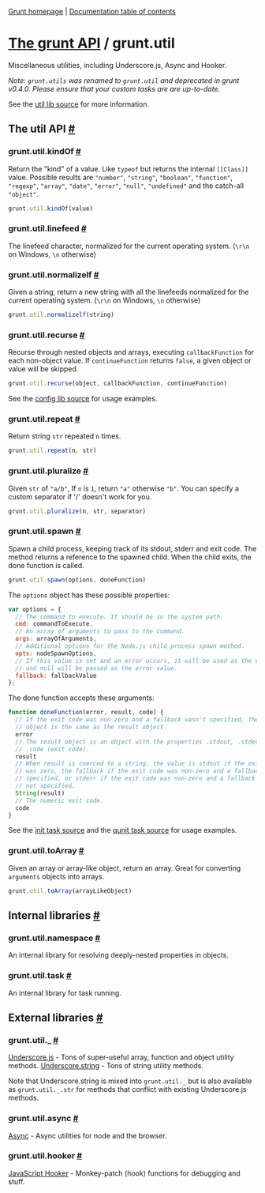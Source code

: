 [Grunt homepage](http://gruntjs.com/) | [Documentation table of contents](toc.md)

# [The grunt API](api.md) / grunt.util

Miscellaneous utilities, including Underscore.js, Async and Hooker.

_Note: `grunt.utils` was renamed to `grunt.util` and deprecated in grunt v0.4.0. Please ensure that your custom tasks are are up-to-date._

See the [util lib source](../lib/grunt/util.js) for more information.

## The util API <a name="the-util-api" href="#the-util-api" title="Link to this section">#</a>

### grunt.util.kindOf <a name="grunt-util-kindof" href="#grunt-util-kindof" title="Link to this section">#</a>
Return the "kind" of a value. Like `typeof` but returns the internal `[[Class]]` value. Possible results are `"number"`, `"string"`, `"boolean"`, `"function"`, `"regexp"`, `"array"`, `"date"`, `"error"`, `"null"`, `"undefined"` and the catch-all `"object"`.

```javascript
grunt.util.kindOf(value)
```

### grunt.util.linefeed <a name="grunt-util-linefeed" href="#grunt-util-linefeed" title="Link to this section">#</a>
The linefeed character, normalized for the current operating system. (`\r\n` on Windows, `\n` otherwise)

### grunt.util.normalizelf <a name="grunt-util-normalizelf" href="#grunt-util-normalizelf" title="Link to this section">#</a>
Given a string, return a new string with all the linefeeds normalized for the current operating system. (`\r\n` on Windows, `\n` otherwise)

```javascript
grunt.util.normalizelf(string)
```

### grunt.util.recurse <a name="grunt-util-recurse" href="#grunt-util-recurse" title="Link to this section">#</a>
Recurse through nested objects and arrays, executing `callbackFunction` for each non-object value. If `continueFunction` returns `false`, a given object or value will be skipped.

```javascript
grunt.util.recurse(object, callbackFunction, continueFunction)
```

See the [config lib source](../lib/grunt/config.js) for usage examples.

### grunt.util.repeat <a name="grunt-util-repeat" href="#grunt-util-repeat" title="Link to this section">#</a>
Return string `str` repeated `n` times.

```javascript
grunt.util.repeat(n, str)
```

### grunt.util.pluralize <a name="grunt-util-pluralize" href="#grunt-util-pluralize" title="Link to this section">#</a>
Given `str` of `"a/b"`, If `n` is `1`, return `"a"` otherwise `"b"`. You can specify a custom separator if '/' doesn't work for you.

```javascript
grunt.util.pluralize(n, str, separator)
```

### grunt.util.spawn <a name="grunt-util-spawn" href="#grunt-util-spawn" title="Link to this section">#</a>
Spawn a child process, keeping track of its stdout, stderr and exit code. The method returns a reference to the spawned child. When the child exits, the done function is called.

```javascript
grunt.util.spawn(options, doneFunction)
```

The `options` object has these possible properties:

```javascript
var options = {
  // The command to execute. It should be in the system path.
  cmd: commandToExecute,
  // An array of arguments to pass to the command.
  args: arrayOfArguments,
  // Additional options for the Node.js child_process spawn method.
  opts: nodeSpawnOptions,
  // If this value is set and an error occurs, it will be used as the value
  // and null will be passed as the error value.
  fallback: fallbackValue
};
```

The done function accepts these arguments:

```javascript
function doneFunction(error, result, code) {
  // If the exit code was non-zero and a fallback wasn't specified, the error
  // object is the same as the result object.
  error
  // The result object is an object with the properties .stdout, .stderr, and
  // .code (exit code).
  result
  // When result is coerced to a string, the value is stdout if the exit code
  // was zero, the fallback if the exit code was non-zero and a fallback was
  // specified, or stderr if the exit code was non-zero and a fallback was
  // not specified.
  String(result)
  // The numeric exit code.
  code
}
```

See the [init task source](../tasks/init.js) and the [qunit task source](../tasks/qunit.js) for usage examples.


### grunt.util.toArray <a name="grunt-util-toarray" href="#grunt-util-toarray" title="Link to this section">#</a>
Given an array or array-like object, return an array. Great for converting `arguments` objects into arrays.

```javascript
grunt.util.toArray(arrayLikeObject)
```

## Internal libraries <a name="internal-libraries" href="#internal-libraries" title="Link to this section">#</a>

### grunt.util.namespace <a name="grunt-util-namespace" href="#grunt-util-namespace" title="Link to this section">#</a>
An internal library for resolving deeply-nested properties in objects.

### grunt.util.task <a name="grunt-util-task" href="#grunt-util-task" title="Link to this section">#</a>
An internal library for task running.


## External libraries <a name="external-libraries" href="#external-libraries" title="Link to this section">#</a>

### grunt.util._ <a name="grunt-util" href="#grunt-util" title="Link to this section">#</a>
[Underscore.js](http://underscorejs.org/) - Tons of super-useful array, function and object utility methods.
[Underscore.string](https://github.com/epeli/underscore.string) - Tons of string utility methods.

Note that Underscore.string is mixed into `grunt.util._` but is also available as `grunt.util._.str` for methods that conflict with existing Underscore.js methods.

### grunt.util.async <a name="grunt-util-async" href="#grunt-util-async" title="Link to this section">#</a>
[Async](https://github.com/caolan/async) - Async utilities for node and the browser.

### grunt.util.hooker <a name="grunt-util-hooker" href="#grunt-util-hooker" title="Link to this section">#</a>
[JavaScript Hooker](https://github.com/cowboy/javascript-hooker) - Monkey-patch (hook) functions for debugging and stuff.
